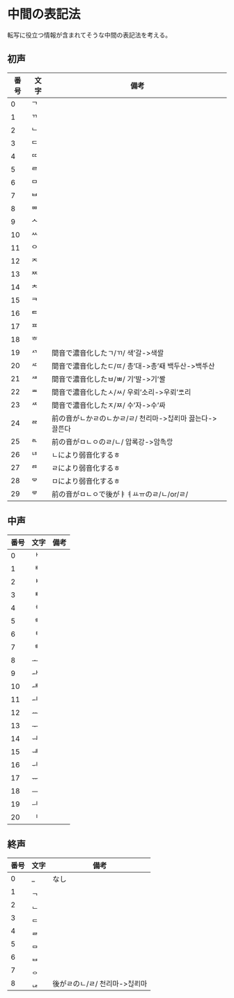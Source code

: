 # 中間の表記法

転写に役立つ情報が含まれてそうな中間の表記法を考える。

## 初声

|番号|文字|備考|
|---|---|---|
| 0|ᄀ||
| 1|ᄁ||
| 2|ᄂ||
| 3|ᄃ||
| 4|ᄄ||
| 5|ᄅ||
| 6|ᄆ||
| 7|ᄇ||
| 8|ᄈ||
| 9|ᄉ||
|10|ᄊ||
|11|ᄋ||
|12|ᄌ||
|13|ᄍ||
|14|ᄎ||
|15|ᄏ||
|16|ᄐ||
|17|ᄑ||
|18|ᄒ||
|19|ᄭ|間音で濃音化したㄱ/ㄲ/ 색’갈->색ᄭᅡᆯ |
|20|ᄯ|間音で濃音化したㄷ/ㄸ/ 총’대->총’ᄯᅢ 백두산->백ᄯᅮ산 |
|21|ᄲ|間音で濃音化したㅂ/ㅃ/ 기’발->기’ᄲᅡᆯ |
|22|ᄴ|間音で濃音化したㅅ/ㅆ/ 우뢰’소리->우뢰’ᄴᅩ리 |
|23|ᄶ|間音で濃音化したㅈ/ㅉ/ 수’자->수’ᄶᅡ |
|24|ᄙ|前の音がㄴかㄹのㄴかㄹ/ㄹ/ 천리마->처ퟋᄙᅵ마 끓는다->끌ᄙᅳᆫ다|
|25|ᄘ|前の音がㅁㄴㅇのㄹ/ㄴ/ 압록강->암ᄘᅩᆨᄭᅡᆼ  |
|26|ᅝ|ㄴにより弱音化するㅎ|
|27|ᄚ|ㄹにより弱音化するㅎ|
|28|ᄝ|ㅁにより弱音化するㅎ|
|29|ᄛ|前の音がㅁㄴㅇで後がㅑㅕㅛㅠのㄹ/ㄴ/or/ㄹ/|


## 中声
|番号|文字|備考|
|---|---|---|
| 0|ᅡ||
| 1|ᅢ||
| 2|ᅣ||
| 3|ᅤ||
| 4|ᅥ||
| 5|ᅦ||
| 6|ᅧ||
| 7|ᅨ||
| 8|ᅩ||
| 9|ᅪ||
|10|ᅫ||
|11|ᅬ||
|12|ᅭ||
|13|ᅮ||
|14|ᅯ||
|15|ᅰ||
|16|ᅱ||
|17|ᅲ||
|18|ᅳ||
|19|ᅴ||
|20|ᅵ||

## 終声
|番号|文字|備考|
|---|---|---|
| 0|_|なし|
| 1|ᆨ||
| 2|ᆫ||
| 3|ᆮ||
| 4|ᆯ||
| 5|ᆷ||
| 6|ᆸ||
| 7|ᆼ||
| 8|ퟋ|後がㄹのㄴ/ㄹ/ 천리마->처ퟋᄙᅵ마|